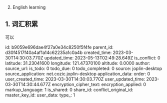 2. English learning

## 1\. 词汇积累

可以

id: b9059e696dae4f27a0e34c8250f5f4fe
parent_id: d30f4517f40a4af1a14c62235a1c0a4b
created_time: 2023-03-30T14:30:03.770Z
updated_time: 2023-05-13T02:49:28.649Z
is_conflict: 0
latitude: 31.23041600
longitude: 121.47370100
altitude: 0.0000
author: 
source_url: 
is_todo: 0
todo_due: 0
todo_completed: 0
source: joplin-desktop
source_application: net.cozic.joplin-desktop
application_data: 
order: 0
user_created_time: 2023-03-30T14:30:03.770Z
user_updated_time: 2023-03-30T14:30:44.677Z
encryption_cipher_text: 
encryption_applied: 0
markup_language: 1
is_shared: 0
share_id: 
conflict_original_id: 
master_key_id: 
user_data: 
type_: 1